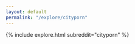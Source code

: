 ```yaml
---
layout: default
permalink: "/explore/cityporn"
---
```


{% include explore.html subreddit="cityporn" %}
